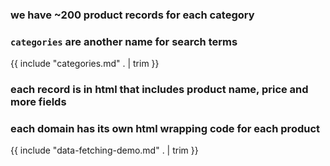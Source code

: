 ### we have ~200 product records for each category

### `categories` are another name for search terms

{{ include "categories.md" . | trim }}

### each record is in html that includes product name, price and more fields

### each domain has its own html wrapping code for each product

{{ include "data-fetching-demo.md" . | trim }}
